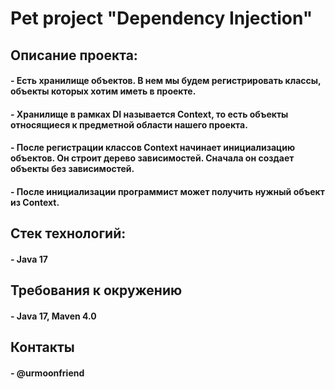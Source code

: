 
# Pet project "Dependency Injection"

## Описание проекта:

#### - Есть хранилище объектов. В нем мы будем регистрировать классы, объекты которых хотим иметь в проекте.

#### - Хранилище в рамках DI называется Context, то есть объекты относящиеся к предметной области нашего проекта.

#### - После регистрации классов Context начинает инициализацию объектов. Он строит дерево зависимостей. Сначала он создает объекты без зависимостей.

#### - После инициализации программист может получить нужный объект из Context.

## Стек технологий:
#### - Java 17

## Требования к окружению
#### - Java 17, Maven 4.0

## Контакты
#### - @urmoonfriend


